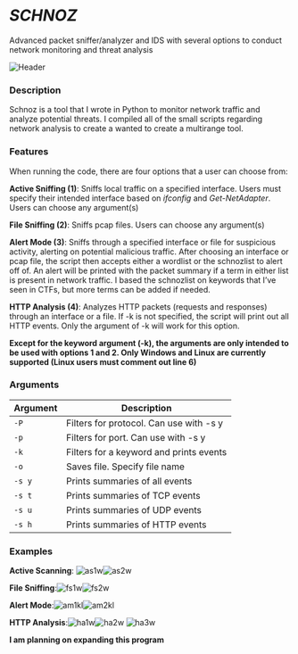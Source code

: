 # _SCHNOZ_
Advanced packet sniffer/analyzer and IDS with several options to conduct network monitoring and threat analysis

![Header](https://github.com/abelreqma/schnoz/assets/146870782/e151b47f-13fa-4f81-83b9-b5467779d564)


### Description 
Schnoz is a tool that I wrote in Python to monitor network traffic and analyze potential threats. I compiled all of the small scripts regarding network analysis to create a wanted to create a multirange tool.

### Features
When running the code, there are four options that a user can choose from:

**Active Sniffing (1)**:  Sniffs local traffic on a specified interface. Users must specify their intended interface based on _ifconfig_ and _Get-NetAdapter_. Users can choose any argument(s)

**File Sniffing (2)**: Sniffs pcap files. Users can choose any argument(s)

**Alert Mode (3)**: Sniffs through a specified interface or file for suspicious activity, alerting on potential malicious traffic. After choosing an interface or pcap file, the script then accepts either a wordlist or the schnozlist to alert off of. An alert will be printed with the packet summary if a term in either list is present in network traffic. I based the schnozlist on keywords that I’ve seen in CTFs, but more terms can be added if needed. 

**HTTP Analysis (4)**:  Analyzes HTTP packets (requests and responses) through an interface or a file. If -k is not specified, the script will print out all HTTP events. Only the argument of -k will work for this option. 

**Except for the keyword argument (-k), the arguments are only intended to be used with options 1 and 2.
Only Windows and Linux are currently supported (Linux users must comment out line 6)**


### Arguments
| Argument | Description |
| --- | --- |
| `-P` | Filters for protocol. Can use with -s y |
| `-p` | Filters for port. Can use with -s y |
| `-k` | Filters for a keyword and prints events  |
| `-o` | Saves file. Specify file name |
| `-s y` | Prints summaries of all events |
| `-s t` | Prints summaries of TCP events |
| `-s u` | Prints summaries of UDP events |
| `-s h` | Prints summaries of HTTP events |


### Examples
**Active Scanning**: ![as1w](https://github.com/abelreqma/schnoz/assets/146870782/c9a04e19-b850-4a18-8022-e49a348f9a21)![as2w](https://github.com/abelreqma/schnoz/assets/146870782/611ea033-8a12-45e8-bf93-cd9ddffaa681)


**File Sniffing**:![fs1w](https://github.com/abelreqma/schnoz/assets/146870782/cacf4436-6093-41f6-a705-7784b0b191e0)![fs2w](https://github.com/abelreqma/schnoz/assets/146870782/7435583b-ec6f-4416-9fe4-2ccd1c08364e)

**Alert Mode**:![am1kl](https://github.com/abelreqma/schnoz/assets/146870782/8ce282ac-64b1-4a83-ad73-e8077f91681e)![am2kl](https://github.com/abelreqma/schnoz/assets/146870782/41f3381b-8cfa-413b-9e1e-0ce115f90029)

**HTTP Analysis**:![ha1w](https://github.com/abelreqma/schnoz/assets/146870782/aa47428a-c04e-4c73-abb8-357459d4fb5c)![ha2w](https://github.com/abelreqma/schnoz/assets/146870782/7a02fd7f-e08b-49f9-8773-532f7890b094)
![ha3w](https://github.com/abelreqma/schnoz/assets/146870782/cb5df739-e857-4941-915d-170ef51fe497)


**I am planning on expanding this program**
